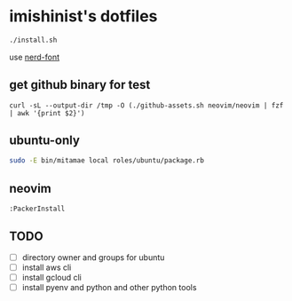 # imishinist's dotfiles

```bash
./install.sh
```

use [nerd-font](https://www.nerdfonts.com/font-downloads)

## get github binary for test

```bash:example
curl -sL --output-dir /tmp -O (./github-assets.sh neovim/neovim | fzf | awk '{print $2}')
```

## ubuntu-only

```bash
sudo -E bin/mitamae local roles/ubuntu/package.rb
```

## neovim

```
:PackerInstall
```

## TODO

- [ ] directory owner and groups for ubuntu
- [ ] install aws cli
- [ ] install gcloud cli
- [ ] install pyenv and python and other python tools
